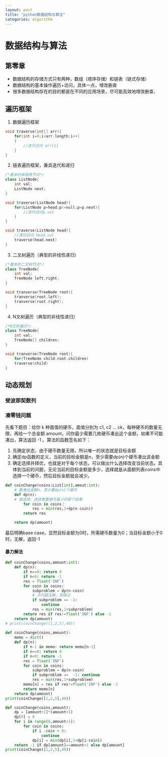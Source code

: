 ```yaml
---
layout: post
title: "python数据结构与算法"
categories: algorithm
---
```


# 数据结构与算法
## 第零章
* 数据结构的存储方式只有两种，数组（顺序存储）和链表（链式存储）
* 数据结构的基本操作遍历+访问，具体一点，增改删查
* 很多数据结构存在的目的都是在不同的应用场景，尽可能高效地增改删查、
## 遍历框架
1. 数据遍历框架
```c++
void traverse(int[] arr){
    for(int i=0;i<arr.length;i++)
    {
        //迭代访问 arr[i]
    }
}
```
2. 链表遍历框架，兼具迭代和递归
```c++
/*基本的单链表节点*/
class ListNode{
    int val;
    ListNode next;
}

void traverse(ListNode head){
    for(ListNode p=head;p!=null;p=p.next){
        //迭代访问p.val 
    }
}

void traverse(ListNode head){
    //递归访问 head.val
    traverse(head.next)
}
```

3. 二叉树遍历（典型的非线性递归）

```c++
/*基本的二叉树节点*/
class TreeNode{
    int val;
    TreeNode left,right;
}

void tranverse(TreeNode root){
    tranverse(root.left);
    tranverse(root.right);
}
```

4. N叉树遍历（典型的非线性递归）

```c++
/*N叉树遍历*/
class TreeNode{
    int val;
    TreeNode[] children;
}

void tranverse(TreeNode root){
    for(TreeNode child:root.children)
    traverse(child)
}
```
## 动态规划
### 斐波那契数列
### 凑零钱问题
先看下题目：给你 k 种面值的硬币，面值分别为 c1, c2 ... ck，每种硬币的数量无限，再给一个总金额 amount，问你最少需要几枚硬币凑出这个金额，如果不可能凑出，算法返回 -1 。算法的函数签名如下：
1. 先确定状态，由于硬币数量无限，所以唯一的状态就是目标金额
2. 确定dp函数的定义，当前的目标金额是n，至少需要dp(n)个硬币凑出该金额
3. 确定选择并择优，也就是对于每个状态，可以做出什么选择改变当前状态。具体到当前的问题，无论当前的目标金额是多少，选择就是从面额列表coins中选择一个硬币，然后目标金额就会减少。
```python
def coinChange(coins:List[int],amout:int):
    # 要凑出金额n，至少要dp[n]个硬币
    def dp(n):  
    # 做选择，选择需要硬币最少的那个结果
        for coin in coins：
            res = min(res,1+dp(n-coin))
        return res

    return dp(amount)
```
最后明确base case，显然目标金额为0时，所需硬币数量为0；当目标金额小于0时，无解，返回-1
#### 暴力解法
```python
def coinChange(coins,amount:int):
    def dp(n):
        if n==0: return 0
        if n<0: return -1
        res = float('INF')
        for coin in coins:
            subproblem = dp(n-coin)
            # 子问题无解，则跳过
            if subproblem == -1:
                continue
            res = min(res,1+subproblem)
        return res if res!=float('INF') else -1
    return dp(amount)
# print(coinChange([1,2,5],40))
 
def coinChange(coins,amount):
    memo = dict()
    def dp(n):
        if n-1 in memo: return memo[n-1]
        if n==0: return 0
        if n<0: return -1
        res = float('INF')
        for coin in coins:
            subproblem = dp(n-coin)
            if subproblem ==  -1: continue
            res = min(res,1+subproblem)
        memo[n] = res if res!=float('INF') else -1
        return memo[n]
    return dp(amount)
print(coinChange([1,2,5],40))

def coinChange(coins,amount):
    dp = [amount+1]*(amount+1)
    dp[0] = 0
    for i in range(0,amount+1):
        for coin in coins:
            if i -coin < 0:
                continue
            dp[i] = min(dp[i],1+dp[i-coin])
    return -1 if dp[amount]==amount+1 else dp[amount]
print(coinChange([1,2,5],40))
```